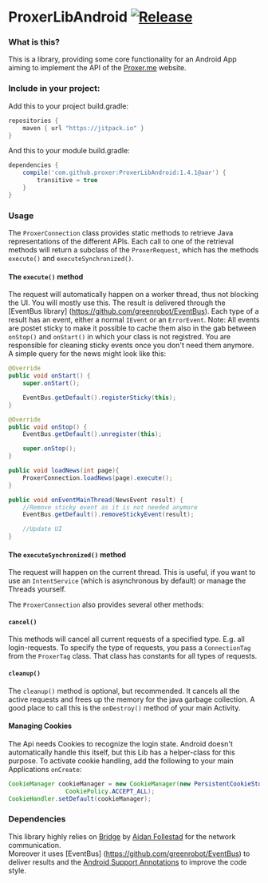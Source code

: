 # ProxerLibAndroid [![Release](https://jitpack.io/v/proxer/ProxerLibAndroid.svg)](https://jitpack.io/#proxer/ProxerLibAndroid)

### What is this?

This is a library, providing some core functionality for an Android App aiming to implement the API of the [Proxer.me](https://proxer.me/) website. 

### Include in your project:

Add this to your project build.gradle:

```groovy
repositories {
    maven { url "https://jitpack.io" }
}
```

And this to your module build.gradle:

```groovy
dependencies {
    compile('com.github.proxer:ProxerLibAndroid:1.4.1@aar') {
        transitive = true
    }
}
```

### Usage

The `ProxerConnection` class provides static methods to retrieve Java representations of the different APIs. Each call to one of the retrieval methods will return a subclass of the `ProxerRequest`, which has the methods `execute()` and `executeSynchronized()`. 

#### The `execute()` method

The request will automatically happen on a worker thread, thus not blocking the UI. You will mostly use this. The result is delivered through the [EventBus library] (https://github.com/greenrobot/EventBus). Each type of a result has an event, either a normal `IEvent` or an `ErrorEvent`. Note: All events are postet sticky to make it possible to cache them also in the gab between `onStop()` and `onStart()` in which your class is not registred. You are responsible for cleaning sticky events once you don't need them anymore.  
A simple query for the news might look like this:

```java
@Override
public void onStart() {
    super.onStart();

    EventBus.getDefault().registerSticky(this);
}

@Override
public void onStop() {
    EventBus.getDefault().unregister(this);

    super.onStop();
}

public void loadNews(int page){
    ProxerConnection.loadNews(page).execute();
}

public void onEventMainThread(NewsEvent result) {
    //Remove sticky event as it is not needed anymore
    EventBus.getDefault().removeStickyEvent(result);

    //Update UI
}
```

#### The `executeSynchronized()` method

The request will happen on the current thread. This is useful, if you want to use an `IntentService` (which is asynchronous by default) or manage the Threads yourself.

The `ProxerConnection` also provides several other methods:

#### `cancel()`

This methods will cancel all current requests of a specified type. E.g. all login-requests. To specify the type of requests, you pass a `ConnectionTag` from the `ProxerTag` class. That class has constants for all types of requests.

#### `cleanup()`

The `cleanup()` method is optional, but recommended. It cancels all the active requests and frees up the memory for the java garbage collection. A good place to call this is the `onDestroy()` method of your main Activity.

#### Managing Cookies

The Api needs Cookies to recognize the login state. Android doesn't automatically handle this itself, but this Lib has a helper-class for this purpose.
To activate cookie handling, add the following to your main Applications `onCreate`:

```java
CookieManager cookieManager = new CookieManager(new PersistentCookieStore(this),
                CookiePolicy.ACCEPT_ALL);
CookieHandler.setDefault(cookieManager);
```

### Dependencies

This library highly relies on [Bridge](https://github.com/afollestad/bridge) by [Aidan Follestad](https://github.com/afollestad) for the network communication.  
Moreover it uses [EventBus] (https://github.com/greenrobot/EventBus) to deliver results and the [Android Support Annotations](http://tools.android.com/tech-docs/support-annotations) to improve the code style.
